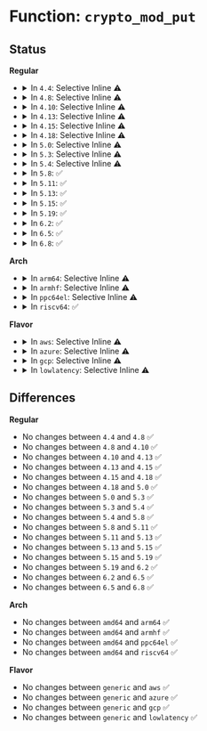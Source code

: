 # Function: <code>crypto_mod_put</code>

## Status
<b>Regular</b>
<ul>
<li>
<details>
<summary>In <code>4.4</code>: Selective Inline ⚠️</summary>

```c
void crypto_mod_put(struct crypto_alg *alg);
```

**Collision:** Unique Global

**Inline:** Selective

**Transformation:** False

**Instances:**

```
In crypto/api.c (ffffffff8139c37e)
Location: crypto/api.c:45
Inline: True
Inline callers:
  - crypto/api.c:crypto_alloc_tfm
  - crypto/api.c:crypto_destroy_tfm
  - crypto/api.c:crypto_larval_wait
  - crypto/api.c:__crypto_alg_lookup
  - crypto/api.c:crypto_alg_mod_lookup
  - crypto/api.c:crypto_has_alg
  - crypto/api.c:crypto_alloc_base
Direct callers:
  - crypto/algapi.c:crypto_grab_spawn
  - crypto/algapi.c:crypto_register_instance
  - crypto/algapi.c:crypto_spawn_tfm
  - crypto/algapi.c:crypto_spawn_tfm2
  - crypto/ablkcipher.c:crypto_givcipher_default
  - crypto/ablkcipher.c:crypto_givcipher_default
  - crypto/ablkcipher.c:crypto_lookup_skcipher
  - crypto/ablkcipher.c:crypto_lookup_skcipher
  - crypto/ablkcipher.c:crypto_grab_skcipher
  - crypto/ablkcipher.c:crypto_alloc_ablkcipher
  - crypto/blkcipher.c:skcipher_geniv_alloc
  - crypto/shash.c:crypto_init_shash_ops
  - crypto/shash.c:crypto_init_shash_ops_async
```
**Symbols:**

```
ffffffff8139c410-ffffffff8139c44b: crypto_mod_put (STB_GLOBAL)
```
</details>
</li>
<li>
<details>
<summary>In <code>4.8</code>: Selective Inline ⚠️</summary>

```c
void crypto_mod_put(struct crypto_alg *alg);
```

**Collision:** Unique Global

**Inline:** Selective

**Transformation:** False

**Instances:**

```
In crypto/api.c (ffffffff813d9977)
Location: crypto/api.c:45
Inline: True
Inline callers:
  - crypto/api.c:crypto_has_alg
  - crypto/api.c:crypto_destroy_tfm
  - crypto/api.c:crypto_alloc_tfm
  - crypto/api.c:crypto_alloc_base
  - crypto/api.c:crypto_alg_mod_lookup
  - crypto/api.c:crypto_larval_wait
  - crypto/api.c:__crypto_alg_lookup
Direct callers:
  - crypto/algapi.c:crypto_type_has_alg
  - crypto/algapi.c:crypto_spawn_tfm2
  - crypto/algapi.c:crypto_spawn_tfm
  - crypto/algapi.c:crypto_grab_spawn
  - crypto/algapi.c:crypto_register_instance
  - crypto/skcipher.c:crypto_skcipher_init_tfm
  - crypto/shash.c:crypto_init_shash_ops_async
```
**Symbols:**

```
ffffffff813d9310-ffffffff813d9340: crypto_mod_put (STB_GLOBAL)
```
</details>
</li>
<li>
<details>
<summary>In <code>4.10</code>: Selective Inline ⚠️</summary>

```c
void crypto_mod_put(struct crypto_alg *alg);
```

**Collision:** Unique Global

**Inline:** Selective

**Transformation:** False

**Instances:**

```
In crypto/api.c (ffffffff813f12a7)
Location: crypto/api.c:45
Inline: True
Inline callers:
  - crypto/api.c:crypto_has_alg
  - crypto/api.c:crypto_destroy_tfm
  - crypto/api.c:crypto_alloc_tfm
  - crypto/api.c:crypto_alloc_base
  - crypto/api.c:crypto_alg_mod_lookup
  - crypto/api.c:crypto_larval_wait
  - crypto/api.c:__crypto_alg_lookup
Direct callers:
  - crypto/algapi.c:crypto_type_has_alg
  - crypto/algapi.c:crypto_spawn_tfm2
  - crypto/algapi.c:crypto_spawn_tfm
  - crypto/algapi.c:crypto_grab_spawn
  - crypto/algapi.c:crypto_register_instance
  - crypto/skcipher.c:crypto_skcipher_init_tfm
  - crypto/shash.c:crypto_init_shash_ops_async
  - crypto/scompress.c:crypto_init_scomp_ops_async
```
**Symbols:**

```
ffffffff813f0c20-ffffffff813f0c50: crypto_mod_put (STB_GLOBAL)
```
</details>
</li>
<li>
<details>
<summary>In <code>4.13</code>: Selective Inline ⚠️</summary>

```c
void crypto_mod_put(struct crypto_alg *alg);
```

**Collision:** Unique Global

**Inline:** Selective

**Transformation:** False

**Instances:**

```
In crypto/api.c (ffffffff813fd547)
Location: crypto/api.c:45
Inline: True
Inline callers:
  - crypto/api.c:crypto_has_alg
  - crypto/api.c:crypto_destroy_tfm
  - crypto/api.c:crypto_alloc_tfm
  - crypto/api.c:crypto_alloc_base
  - crypto/api.c:crypto_alg_mod_lookup
  - crypto/api.c:crypto_larval_wait
  - crypto/api.c:__crypto_alg_lookup
Direct callers:
  - crypto/algapi.c:crypto_type_has_alg
  - crypto/algapi.c:crypto_spawn_tfm2
  - crypto/algapi.c:crypto_spawn_tfm
  - crypto/algapi.c:crypto_grab_spawn
  - crypto/algapi.c:crypto_register_instance
  - crypto/skcipher.c:crypto_skcipher_init_tfm
  - crypto/shash.c:crypto_init_shash_ops_async
  - crypto/scompress.c:crypto_init_scomp_ops_async
```
**Symbols:**

```
ffffffff813fceb0-ffffffff813fcee0: crypto_mod_put (STB_GLOBAL)
```
</details>
</li>
<li>
<details>
<summary>In <code>4.15</code>: Selective Inline ⚠️</summary>

```c
void crypto_mod_put(struct crypto_alg *alg);
```

**Collision:** Unique Global

**Inline:** Selective

**Transformation:** False

**Instances:**

```
In crypto/api.c (ffffffff81425ac7)
Location: crypto/api.c:46
Inline: True
Inline callers:
  - crypto/api.c:crypto_has_alg
  - crypto/api.c:crypto_destroy_tfm
  - crypto/api.c:crypto_alloc_tfm
  - crypto/api.c:crypto_alloc_base
  - crypto/api.c:crypto_alg_mod_lookup
  - crypto/api.c:crypto_larval_wait
  - crypto/api.c:__crypto_alg_lookup
Direct callers:
  - crypto/algapi.c:crypto_type_has_alg
  - crypto/algapi.c:crypto_spawn_tfm2
  - crypto/algapi.c:crypto_spawn_tfm
  - crypto/algapi.c:crypto_grab_spawn
  - crypto/algapi.c:crypto_register_instance
  - crypto/skcipher.c:crypto_skcipher_init_tfm
  - crypto/shash.c:crypto_init_shash_ops_async
  - crypto/scompress.c:crypto_init_scomp_ops_async
  - crypto/gcm.c:crypto_gcm_create_common
```
**Symbols:**

```
ffffffff81425400-ffffffff81425433: crypto_mod_put (STB_GLOBAL)
```
</details>
</li>
<li>
<details>
<summary>In <code>4.18</code>: Selective Inline ⚠️</summary>

```c
void crypto_mod_put(struct crypto_alg *alg);
```

**Collision:** Unique Global

**Inline:** Selective

**Transformation:** False

**Instances:**

```
In crypto/api.c (ffffffff81458940)
Location: crypto/api.c:46
Inline: True
Inline callers:
  - crypto/api.c:crypto_has_alg
  - crypto/api.c:crypto_destroy_tfm
  - crypto/api.c:crypto_alloc_tfm
  - crypto/api.c:crypto_alloc_base
  - crypto/api.c:crypto_alg_mod_lookup
  - crypto/api.c:crypto_alg_lookup
  - crypto/api.c:crypto_larval_wait
  - crypto/api.c:__crypto_alg_lookup
Direct callers:
  - crypto/algapi.c:crypto_type_has_alg
  - crypto/algapi.c:crypto_spawn_tfm2
  - crypto/algapi.c:crypto_spawn_tfm
  - crypto/algapi.c:crypto_grab_spawn
  - crypto/skcipher.c:crypto_skcipher_init_tfm
  - crypto/shash.c:crypto_init_shash_ops_async
  - crypto/scompress.c:crypto_init_scomp_ops_async
  - crypto/gcm.c:crypto_gcm_create_common
```
**Symbols:**

```
ffffffff81458240-ffffffff81458279: crypto_mod_put (STB_GLOBAL)
```
</details>
</li>
<li>
<details>
<summary>In <code>5.0</code>: Selective Inline ⚠️</summary>

```c
void crypto_mod_put(struct crypto_alg *alg);
```

**Collision:** Unique Global

**Inline:** Selective

**Transformation:** False

**Instances:**

```
In crypto/api.c (ffffffff81475e80)
Location: crypto/api.c:46
Inline: True
Inline callers:
  - crypto/api.c:crypto_has_alg
  - crypto/api.c:crypto_destroy_tfm
  - crypto/api.c:crypto_alloc_tfm
  - crypto/api.c:crypto_alloc_base
  - crypto/api.c:crypto_alg_mod_lookup
  - crypto/api.c:crypto_alg_lookup
  - crypto/api.c:crypto_larval_wait
  - crypto/api.c:__crypto_alg_lookup
Direct callers:
  - crypto/algapi.c:crypto_type_has_alg
  - crypto/algapi.c:crypto_spawn_tfm2
  - crypto/algapi.c:crypto_spawn_tfm
  - crypto/algapi.c:crypto_grab_spawn
  - crypto/skcipher.c:crypto_skcipher_init_tfm
  - crypto/shash.c:crypto_init_shash_ops_async
  - crypto/scompress.c:crypto_init_scomp_ops_async
  - crypto/gcm.c:crypto_gcm_create_common
```
**Symbols:**

```
ffffffff81475680-ffffffff814756b9: crypto_mod_put (STB_GLOBAL)
```
</details>
</li>
<li>
<details>
<summary>In <code>5.3</code>: Selective Inline ⚠️</summary>

```c
void crypto_mod_put(struct crypto_alg *alg);
```

**Collision:** Unique Global

**Inline:** Selective

**Transformation:** False

**Instances:**

```
In crypto/api.c (ffffffff814a3c72)
Location: crypto/api.c:41
Inline: True
Inline callers:
  - crypto/api.c:crypto_has_alg
  - crypto/api.c:crypto_destroy_tfm
  - crypto/api.c:crypto_alloc_tfm
  - crypto/api.c:crypto_alloc_base
  - crypto/api.c:crypto_alg_mod_lookup
  - crypto/api.c:crypto_alg_lookup
  - crypto/api.c:crypto_larval_wait
  - crypto/api.c:__crypto_alg_lookup
Direct callers:
  - crypto/algapi.c:crypto_type_has_alg
  - crypto/algapi.c:crypto_spawn_tfm2
  - crypto/algapi.c:crypto_spawn_tfm
  - crypto/algapi.c:crypto_grab_spawn
  - crypto/skcipher.c:skcipher_alloc_instance_simple
  - crypto/skcipher.c:crypto_skcipher_init_tfm
  - crypto/shash.c:crypto_init_shash_ops_async
  - crypto/scompress.c:crypto_init_scomp_ops_async
  - crypto/ecb.c:crypto_ecb_create
  - crypto/cbc.c:crypto_cbc_create
  - crypto/ctr.c:crypto_ctr_create
  - crypto/gcm.c:crypto_gcm_create_common
```
**Symbols:**

```
ffffffff814a33a0-ffffffff814a33e7: crypto_mod_put (STB_GLOBAL)
```
</details>
</li>
<li>
<details>
<summary>In <code>5.4</code>: Selective Inline ⚠️</summary>

```c
void crypto_mod_put(struct crypto_alg *alg);
```

**Collision:** Unique Global

**Inline:** Selective

**Transformation:** False

**Instances:**

```
In crypto/api.c (ffffffff814be8a2)
Location: crypto/api.c:41
Inline: True
Inline callers:
  - crypto/api.c:crypto_has_alg
  - crypto/api.c:crypto_destroy_tfm
  - crypto/api.c:crypto_alloc_tfm
  - crypto/api.c:crypto_alloc_base
  - crypto/api.c:crypto_alg_mod_lookup
  - crypto/api.c:crypto_alg_lookup
  - crypto/api.c:crypto_larval_wait
  - crypto/api.c:__crypto_alg_lookup
Direct callers:
  - crypto/algapi.c:crypto_type_has_alg
  - crypto/algapi.c:crypto_spawn_tfm2
  - crypto/algapi.c:crypto_spawn_tfm
  - crypto/algapi.c:crypto_grab_spawn
  - crypto/skcipher.c:skcipher_alloc_instance_simple
  - crypto/skcipher.c:crypto_skcipher_init_tfm
  - crypto/shash.c:crypto_init_shash_ops_async
  - crypto/scompress.c:crypto_init_scomp_ops_async
  - crypto/ecb.c:crypto_ecb_create
  - crypto/cbc.c:crypto_cbc_create
  - crypto/ctr.c:crypto_ctr_create
  - crypto/gcm.c:crypto_gcm_create_common
```
**Symbols:**

```
ffffffff814bdfb0-ffffffff814bdff7: crypto_mod_put (STB_GLOBAL)
```
</details>
</li>
<li>
<details>
<summary>In <code>5.8</code>: ✅</summary>

```c
void crypto_mod_put(struct crypto_alg *alg);
```

**Collision:** Unique Global

**Inline:** No

**Transformation:** False

**Instances:**

```
In crypto/api.c (ffffffff8151e820)
Location: crypto/api.c:41
Inline: False
Direct callers:
  - crypto/api.c:crypto_has_alg
  - crypto/api.c:crypto_destroy_tfm
  - crypto/api.c:crypto_alloc_tfm
  - crypto/api.c:crypto_alloc_base
  - crypto/api.c:crypto_alg_mod_lookup
  - crypto/api.c:crypto_alg_lookup
  - crypto/api.c:crypto_larval_wait
  - crypto/api.c:__crypto_alg_lookup
  - crypto/algapi.c:crypto_type_has_alg
  - crypto/algapi.c:crypto_spawn_tfm2
  - crypto/algapi.c:crypto_spawn_tfm
  - crypto/algapi.c:crypto_grab_spawn
  - crypto/algapi.c:crypto_register_instance
  - crypto/shash.c:crypto_init_shash_ops_async
  - crypto/scompress.c:crypto_init_scomp_ops_async
```
**Symbols:**

```
ffffffff8151e820-ffffffff8151e891: crypto_mod_put (STB_GLOBAL)
```
</details>
</li>
<li>
<details>
<summary>In <code>5.11</code>: ✅</summary>

```c
void crypto_mod_put(struct crypto_alg *alg);
```

**Collision:** Unique Global

**Inline:** No

**Transformation:** False

**Instances:**

```
In crypto/api.c (ffffffff8153b5e0)
Location: crypto/api.c:41
Inline: False
Direct callers:
  - crypto/api.c:crypto_has_alg
  - crypto/api.c:crypto_destroy_tfm
  - crypto/api.c:crypto_alloc_tfm_node
  - crypto/api.c:crypto_alloc_base
  - crypto/api.c:crypto_alg_mod_lookup
  - crypto/api.c:crypto_alg_lookup
  - crypto/api.c:crypto_larval_wait
  - crypto/api.c:__crypto_alg_lookup
  - crypto/algapi.c:crypto_type_has_alg
  - crypto/algapi.c:crypto_spawn_tfm2
  - crypto/algapi.c:crypto_spawn_tfm
  - crypto/algapi.c:crypto_grab_spawn
  - crypto/algapi.c:crypto_register_instance
  - crypto/shash.c:crypto_init_shash_ops_async
  - crypto/scompress.c:crypto_init_scomp_ops_async
```
**Symbols:**

```
ffffffff8153b5e0-ffffffff8153b651: crypto_mod_put (STB_GLOBAL)
```
</details>
</li>
<li>
<details>
<summary>In <code>5.13</code>: ✅</summary>

```c
void crypto_mod_put(struct crypto_alg *alg);
```

**Collision:** Unique Global

**Inline:** No

**Transformation:** False

**Instances:**

```
In crypto/api.c (ffffffff81543cd0)
Location: crypto/api.c:41
Inline: False
Direct callers:
  - crypto/api.c:crypto_has_alg
  - crypto/api.c:crypto_alloc_tfm_node
  - crypto/api.c:crypto_alloc_base
  - crypto/api.c:crypto_alg_mod_lookup
  - crypto/api.c:crypto_alg_lookup
  - crypto/api.c:crypto_larval_wait
  - crypto/api.c:__crypto_alg_lookup
  - crypto/algapi.c:crypto_type_has_alg
  - crypto/algapi.c:crypto_spawn_tfm2
  - crypto/algapi.c:crypto_spawn_tfm
  - crypto/algapi.c:crypto_grab_spawn
  - crypto/algapi.c:crypto_register_instance
  - crypto/shash.c:crypto_init_shash_ops_async
  - crypto/scompress.c:crypto_init_scomp_ops_async
```
**Symbols:**

```
ffffffff81543cd0-ffffffff81543d41: crypto_mod_put (STB_GLOBAL)
```
</details>
</li>
<li>
<details>
<summary>In <code>5.15</code>: ✅</summary>

```c
void crypto_mod_put(struct crypto_alg *alg);
```

**Collision:** Unique Global

**Inline:** No

**Transformation:** False

**Instances:**

```
In crypto/api.c (ffffffff815a4470)
Location: crypto/api.c:41
Inline: False
Direct callers:
  - crypto/api.c:crypto_has_alg
  - crypto/api.c:crypto_alloc_tfm_node
  - crypto/api.c:crypto_alloc_base
  - crypto/api.c:crypto_alg_mod_lookup
  - crypto/api.c:crypto_alg_lookup
  - crypto/api.c:crypto_larval_wait
  - crypto/api.c:crypto_larval_destroy
  - crypto/api.c:__crypto_alg_lookup
  - crypto/algapi.c:crypto_type_has_alg
  - crypto/algapi.c:crypto_spawn_tfm2
  - crypto/algapi.c:crypto_spawn_tfm
  - crypto/algapi.c:crypto_grab_spawn
  - crypto/algapi.c:crypto_register_instance
  - crypto/shash.c:crypto_init_shash_ops_async
  - crypto/scompress.c:crypto_init_scomp_ops_async
```
**Symbols:**

```
ffffffff815a4470-ffffffff815a44e1: crypto_mod_put (STB_GLOBAL)
```
</details>
</li>
<li>
<details>
<summary>In <code>5.19</code>: ✅</summary>

```c
void crypto_mod_put(struct crypto_alg *alg);
```

**Collision:** Unique Global

**Inline:** No

**Transformation:** False

**Instances:**

```
In crypto/api.c (ffffffff8164ae60)
Location: crypto/api.c:45
Inline: False
Direct callers:
  - crypto/api.c:crypto_has_alg
  - crypto/api.c:crypto_destroy_tfm
  - crypto/api.c:crypto_alloc_tfm_node
  - crypto/api.c:crypto_alloc_base
  - crypto/api.c:crypto_alg_mod_lookup
  - crypto/api.c:crypto_alg_lookup
  - crypto/api.c:crypto_alg_lookup
  - crypto/api.c:crypto_larval_wait
  - crypto/api.c:crypto_larval_destroy
  - crypto/api.c:__crypto_alg_lookup
  - crypto/algapi.c:crypto_type_has_alg
  - crypto/algapi.c:crypto_spawn_tfm2
  - crypto/algapi.c:crypto_spawn_tfm
  - crypto/algapi.c:crypto_grab_spawn
  - crypto/algapi.c:crypto_register_instance
  - crypto/shash.c:crypto_init_shash_ops_async
  - crypto/scompress.c:crypto_init_scomp_ops_async
```
**Symbols:**

```
ffffffff8164ae60-ffffffff8164aef4: crypto_mod_put (STB_GLOBAL)
```
</details>
</li>
<li>
<details>
<summary>In <code>6.2</code>: ✅</summary>

```c
void crypto_mod_put(struct crypto_alg *alg);
```

**Collision:** Unique Global

**Inline:** No

**Transformation:** False

**Instances:**

```
In crypto/api.c (ffffffff81704050)
Location: crypto/api.c:47
Inline: False
Direct callers:
  - crypto/api.c:crypto_has_alg
  - crypto/api.c:crypto_destroy_tfm
  - crypto/api.c:crypto_alloc_tfm_node
  - crypto/api.c:crypto_alloc_base
  - crypto/api.c:crypto_alg_mod_lookup
  - crypto/api.c:crypto_alg_lookup
  - crypto/api.c:crypto_alg_lookup
  - crypto/api.c:crypto_larval_wait
  - crypto/api.c:crypto_larval_destroy
  - crypto/api.c:__crypto_alg_lookup
  - crypto/algapi.c:crypto_type_has_alg
  - crypto/algapi.c:crypto_spawn_tfm2
  - crypto/algapi.c:crypto_spawn_tfm
  - crypto/algapi.c:crypto_grab_spawn
  - crypto/algapi.c:crypto_register_instance
  - crypto/shash.c:crypto_init_shash_ops_async
  - crypto/scompress.c:crypto_init_scomp_ops_async
```
**Symbols:**

```
ffffffff81704050-ffffffff817040e4: crypto_mod_put (STB_GLOBAL)
```
</details>
</li>
<li>
<details>
<summary>In <code>6.5</code>: ✅</summary>

```c
void crypto_mod_put(struct crypto_alg *alg);
```

**Collision:** Unique Global

**Inline:** No

**Transformation:** False

**Instances:**

```
In crypto/api.c (ffffffff8173e170)
Location: crypto/api.c:47
Inline: False
Direct callers:
  - crypto/api.c:crypto_has_alg
  - crypto/api.c:crypto_alloc_tfm_node
  - crypto/api.c:crypto_clone_tfm
  - crypto/api.c:crypto_alloc_base
  - crypto/api.c:crypto_alg_mod_lookup
  - crypto/api.c:crypto_alg_lookup
  - crypto/api.c:crypto_alg_lookup
  - crypto/api.c:crypto_larval_wait
  - crypto/api.c:crypto_larval_destroy
  - crypto/api.c:__crypto_alg_lookup
  - crypto/cipher.c:crypto_clone_cipher
  - crypto/algapi.c:crypto_type_has_alg
  - crypto/algapi.c:crypto_spawn_tfm2
  - crypto/algapi.c:crypto_spawn_tfm
  - crypto/algapi.c:crypto_grab_spawn
  - crypto/algapi.c:crypto_register_instance
  - crypto/shash.c:crypto_init_shash_ops_async
  - crypto/akcipher.c:crypto_init_akcipher_ops_sig
  - crypto/scompress.c:crypto_init_scomp_ops_async
```
**Symbols:**

```
ffffffff8173e170-ffffffff8173e204: crypto_mod_put (STB_GLOBAL)
```
</details>
</li>
<li>
<details>
<summary>In <code>6.8</code>: ✅</summary>

```c
void crypto_mod_put(struct crypto_alg *alg);
```

**Collision:** Unique Global

**Inline:** No

**Transformation:** False

**Instances:**

```
In crypto/api.c (ffffffff8177eff0)
Location: crypto/api.c:47
Inline: False
Direct callers:
  - crypto/api.c:crypto_has_alg
  - crypto/api.c:crypto_alloc_tfm_node
  - crypto/api.c:crypto_clone_tfm
  - crypto/api.c:crypto_alloc_base
  - crypto/api.c:crypto_alg_mod_lookup
  - crypto/api.c:crypto_alg_lookup
  - crypto/api.c:crypto_alg_lookup
  - crypto/api.c:crypto_larval_wait
  - crypto/api.c:crypto_larval_destroy
  - crypto/api.c:__crypto_alg_lookup
  - crypto/cipher.c:crypto_clone_cipher
  - crypto/algapi.c:crypto_type_has_alg
  - crypto/algapi.c:crypto_spawn_tfm2
  - crypto/algapi.c:crypto_spawn_tfm
  - crypto/algapi.c:crypto_grab_spawn
  - crypto/algapi.c:crypto_register_instance
  - crypto/lskcipher.c:crypto_init_lskcipher_ops_sg
  - crypto/ahash.c:crypto_ahash_init_tfm
  - crypto/akcipher.c:crypto_init_akcipher_ops_sig
  - crypto/scompress.c:crypto_init_scomp_ops_async
```
**Symbols:**

```
ffffffff8177eff0-ffffffff8177f084: crypto_mod_put (STB_GLOBAL)
```
</details>
</li>
</ul>
<b>Arch</b>
<ul>
<li>
<details>
<summary>In <code>arm64</code>: Selective Inline ⚠️</summary>

```c
void crypto_mod_put(struct crypto_alg *alg);
```

**Collision:** Unique Global

**Inline:** Selective

**Transformation:** False

**Instances:**

```
In crypto/api.c (ffff8000105b78f8)
Location: crypto/api.c:41
Inline: True
Inline callers:
  - crypto/api.c:crypto_has_alg
  - crypto/api.c:crypto_destroy_tfm
  - crypto/api.c:crypto_alloc_tfm
  - crypto/api.c:crypto_alloc_base
  - crypto/api.c:crypto_alg_mod_lookup
  - crypto/api.c:crypto_alg_lookup
  - crypto/api.c:crypto_larval_wait
  - crypto/api.c:__crypto_alg_lookup
Direct callers:
  - crypto/algapi.c:crypto_type_has_alg
  - crypto/algapi.c:crypto_spawn_tfm2
  - crypto/algapi.c:crypto_spawn_tfm
  - crypto/algapi.c:crypto_grab_spawn
  - crypto/skcipher.c:skcipher_alloc_instance_simple
  - crypto/skcipher.c:crypto_skcipher_init_tfm
  - crypto/shash.c:crypto_init_shash_ops_async
  - crypto/scompress.c:crypto_init_scomp_ops_async
  - crypto/ecb.c:crypto_ecb_create
  - crypto/cbc.c:crypto_cbc_create
  - crypto/ctr.c:crypto_ctr_create
  - crypto/gcm.c:crypto_gcm_create_common
```
**Symbols:**

```
ffff8000105b6f38-ffff8000105b6f88: crypto_mod_put (STB_GLOBAL)
```
</details>
</li>
<li>
<details>
<summary>In <code>armhf</code>: Selective Inline ⚠️</summary>

```c
void crypto_mod_put(struct crypto_alg *alg);
```

**Collision:** Unique Global

**Inline:** Selective

**Transformation:** False

**Instances:**

```
In crypto/api.c (c0766568)
Location: crypto/api.c:41
Inline: True
Inline callers:
  - crypto/api.c:crypto_has_alg
  - crypto/api.c:crypto_destroy_tfm
  - crypto/api.c:crypto_alloc_tfm
  - crypto/api.c:crypto_alloc_base
  - crypto/api.c:crypto_alg_mod_lookup
  - crypto/api.c:crypto_alg_lookup
  - crypto/api.c:crypto_larval_wait
  - crypto/api.c:__crypto_alg_lookup
Direct callers:
  - crypto/algapi.c:crypto_type_has_alg
  - crypto/algapi.c:crypto_spawn_tfm2
  - crypto/algapi.c:crypto_spawn_tfm
  - crypto/algapi.c:crypto_grab_spawn
  - crypto/skcipher.c:skcipher_alloc_instance_simple
  - crypto/skcipher.c:crypto_skcipher_init_tfm
  - crypto/shash.c:crypto_init_shash_ops_async
  - crypto/scompress.c:crypto_init_scomp_ops_async
  - crypto/ecb.c:crypto_ecb_create
  - crypto/cbc.c:crypto_cbc_create
  - crypto/ctr.c:crypto_ctr_create
  - crypto/gcm.c:crypto_gcm_create_common
```
**Symbols:**

```
c0765e48-c0765e94: crypto_mod_put (STB_GLOBAL)
```
</details>
</li>
<li>
<details>
<summary>In <code>ppc64el</code>: Selective Inline ⚠️</summary>

```c
void crypto_mod_put(struct crypto_alg *alg);
```

**Collision:** Unique Global

**Inline:** Selective

**Transformation:** False

**Instances:**

```
In crypto/api.c (c00000000073c764)
Location: crypto/api.c:41
Inline: True
Inline callers:
  - crypto/api.c:crypto_has_alg
  - crypto/api.c:crypto_destroy_tfm
  - crypto/api.c:crypto_alloc_tfm
  - crypto/api.c:crypto_alloc_base
  - crypto/api.c:crypto_alg_mod_lookup
  - crypto/api.c:crypto_alg_lookup
  - crypto/api.c:crypto_larval_wait
  - crypto/api.c:crypto_larval_destroy
  - crypto/api.c:__crypto_alg_lookup
Direct callers:
  - crypto/algapi.c:crypto_type_has_alg
  - crypto/algapi.c:crypto_spawn_tfm2
  - crypto/algapi.c:crypto_spawn_tfm
  - crypto/algapi.c:crypto_grab_spawn
  - crypto/skcipher.c:skcipher_alloc_instance_simple
  - crypto/skcipher.c:crypto_skcipher_init_tfm
  - crypto/shash.c:crypto_init_shash_ops_async
  - crypto/scompress.c:crypto_init_scomp_ops_async
  - crypto/ecb.c:crypto_ecb_create
  - crypto/cbc.c:crypto_cbc_create
  - crypto/ctr.c:crypto_ctr_create
  - crypto/gcm.c:crypto_gcm_create_common
```
**Symbols:**

```
c00000000073b620-c00000000073b6a8: crypto_mod_put (STB_GLOBAL)
```
</details>
</li>
<li>
<details>
<summary>In <code>riscv64</code>: ✅</summary>

```c
void crypto_mod_put(struct crypto_alg *alg);
```

**Collision:** Unique Global

**Inline:** No

**Transformation:** False

**Instances:**

```
In crypto/api.c (ffffffe0003fda32)
Location: crypto/api.c:41
Inline: False
Direct callers:
  - crypto/api.c:crypto_has_alg
  - crypto/api.c:crypto_destroy_tfm
  - crypto/api.c:crypto_alloc_tfm
  - crypto/api.c:crypto_alloc_base
  - crypto/api.c:crypto_alg_mod_lookup
  - crypto/api.c:crypto_alg_lookup
  - crypto/api.c:crypto_larval_wait
  - crypto/api.c:__crypto_alg_lookup
  - crypto/algapi.c:crypto_type_has_alg
  - crypto/algapi.c:crypto_spawn_tfm2
  - crypto/algapi.c:crypto_spawn_tfm
  - crypto/algapi.c:crypto_grab_spawn
  - crypto/skcipher.c:skcipher_alloc_instance_simple
  - crypto/skcipher.c:crypto_skcipher_init_tfm
  - crypto/shash.c:crypto_init_shash_ops_async
  - crypto/scompress.c:crypto_init_scomp_ops_async
  - crypto/ecb.c:crypto_ecb_create
  - crypto/cbc.c:crypto_cbc_create
  - crypto/ctr.c:crypto_ctr_create
  - crypto/gcm.c:crypto_gcm_create_common
```
**Symbols:**

```
ffffffe0003fda32-ffffffe0003fda82: crypto_mod_put (STB_GLOBAL)
```
</details>
</li>
</ul>
<b>Flavor</b>
<ul>
<li>
<details>
<summary>In <code>aws</code>: Selective Inline ⚠️</summary>

```c
void crypto_mod_put(struct crypto_alg *alg);
```

**Collision:** Unique Global

**Inline:** Selective

**Transformation:** False

**Instances:**

```
In crypto/api.c (ffffffff814b6e82)
Location: crypto/api.c:41
Inline: True
Inline callers:
  - crypto/api.c:crypto_has_alg
  - crypto/api.c:crypto_destroy_tfm
  - crypto/api.c:crypto_alloc_tfm
  - crypto/api.c:crypto_alloc_base
  - crypto/api.c:crypto_alg_mod_lookup
  - crypto/api.c:crypto_alg_lookup
  - crypto/api.c:crypto_larval_wait
  - crypto/api.c:__crypto_alg_lookup
Direct callers:
  - crypto/algapi.c:crypto_type_has_alg
  - crypto/algapi.c:crypto_spawn_tfm2
  - crypto/algapi.c:crypto_spawn_tfm
  - crypto/algapi.c:crypto_grab_spawn
  - crypto/skcipher.c:skcipher_alloc_instance_simple
  - crypto/skcipher.c:crypto_skcipher_init_tfm
  - crypto/shash.c:crypto_init_shash_ops_async
  - crypto/scompress.c:crypto_init_scomp_ops_async
  - crypto/ecb.c:crypto_ecb_create
  - crypto/cbc.c:crypto_cbc_create
  - crypto/ctr.c:crypto_ctr_create
  - crypto/gcm.c:crypto_gcm_create_common
```
**Symbols:**

```
ffffffff814b6590-ffffffff814b65d7: crypto_mod_put (STB_GLOBAL)
```
</details>
</li>
<li>
<details>
<summary>In <code>azure</code>: Selective Inline ⚠️</summary>

```c
void crypto_mod_put(struct crypto_alg *alg);
```

**Collision:** Unique Global

**Inline:** Selective

**Transformation:** False

**Instances:**

```
In crypto/api.c (ffffffff814a78a2)
Location: crypto/api.c:41
Inline: True
Inline callers:
  - crypto/api.c:crypto_has_alg
  - crypto/api.c:crypto_destroy_tfm
  - crypto/api.c:crypto_alloc_tfm
  - crypto/api.c:crypto_alloc_base
  - crypto/api.c:crypto_alg_mod_lookup
  - crypto/api.c:crypto_alg_lookup
  - crypto/api.c:crypto_larval_wait
  - crypto/api.c:__crypto_alg_lookup
Direct callers:
  - crypto/algapi.c:crypto_type_has_alg
  - crypto/algapi.c:crypto_spawn_tfm2
  - crypto/algapi.c:crypto_spawn_tfm
  - crypto/algapi.c:crypto_grab_spawn
  - crypto/skcipher.c:skcipher_alloc_instance_simple
  - crypto/skcipher.c:crypto_skcipher_init_tfm
  - crypto/shash.c:crypto_init_shash_ops_async
  - crypto/scompress.c:crypto_init_scomp_ops_async
  - crypto/ecb.c:crypto_ecb_create
  - crypto/cbc.c:crypto_cbc_create
  - crypto/ctr.c:crypto_ctr_create
  - crypto/gcm.c:crypto_gcm_create_common
```
**Symbols:**

```
ffffffff814a6fb0-ffffffff814a6ff7: crypto_mod_put (STB_GLOBAL)
```
</details>
</li>
<li>
<details>
<summary>In <code>gcp</code>: Selective Inline ⚠️</summary>

```c
void crypto_mod_put(struct crypto_alg *alg);
```

**Collision:** Unique Global

**Inline:** Selective

**Transformation:** False

**Instances:**

```
In crypto/api.c (ffffffff814b2f12)
Location: crypto/api.c:41
Inline: True
Inline callers:
  - crypto/api.c:crypto_has_alg
  - crypto/api.c:crypto_destroy_tfm
  - crypto/api.c:crypto_alloc_tfm
  - crypto/api.c:crypto_alloc_base
  - crypto/api.c:crypto_alg_mod_lookup
  - crypto/api.c:crypto_alg_lookup
  - crypto/api.c:crypto_larval_wait
  - crypto/api.c:__crypto_alg_lookup
Direct callers:
  - crypto/algapi.c:crypto_type_has_alg
  - crypto/algapi.c:crypto_spawn_tfm2
  - crypto/algapi.c:crypto_spawn_tfm
  - crypto/algapi.c:crypto_grab_spawn
  - crypto/skcipher.c:skcipher_alloc_instance_simple
  - crypto/skcipher.c:crypto_skcipher_init_tfm
  - crypto/shash.c:crypto_init_shash_ops_async
  - crypto/scompress.c:crypto_init_scomp_ops_async
  - crypto/ecb.c:crypto_ecb_create
  - crypto/cbc.c:crypto_cbc_create
  - crypto/ctr.c:crypto_ctr_create
  - crypto/gcm.c:crypto_gcm_create_common
```
**Symbols:**

```
ffffffff814b2620-ffffffff814b2667: crypto_mod_put (STB_GLOBAL)
```
</details>
</li>
<li>
<details>
<summary>In <code>lowlatency</code>: Selective Inline ⚠️</summary>

```c
void crypto_mod_put(struct crypto_alg *alg);
```

**Collision:** Unique Global

**Inline:** Selective

**Transformation:** False

**Instances:**

```
In crypto/api.c (ffffffff814cb992)
Location: crypto/api.c:41
Inline: True
Inline callers:
  - crypto/api.c:crypto_has_alg
  - crypto/api.c:crypto_destroy_tfm
  - crypto/api.c:crypto_alloc_tfm
  - crypto/api.c:crypto_alloc_base
  - crypto/api.c:crypto_alg_mod_lookup
  - crypto/api.c:crypto_alg_lookup
  - crypto/api.c:crypto_larval_wait
  - crypto/api.c:__crypto_alg_lookup
Direct callers:
  - crypto/algapi.c:crypto_type_has_alg
  - crypto/algapi.c:crypto_spawn_tfm2
  - crypto/algapi.c:crypto_spawn_tfm
  - crypto/algapi.c:crypto_grab_spawn
  - crypto/skcipher.c:skcipher_alloc_instance_simple
  - crypto/skcipher.c:crypto_skcipher_init_tfm
  - crypto/shash.c:crypto_init_shash_ops_async
  - crypto/scompress.c:crypto_init_scomp_ops_async
  - crypto/ecb.c:crypto_ecb_create
  - crypto/cbc.c:crypto_cbc_create
  - crypto/ctr.c:crypto_ctr_create
  - crypto/gcm.c:crypto_gcm_create_common
```
**Symbols:**

```
ffffffff814cb0a0-ffffffff814cb0e7: crypto_mod_put (STB_GLOBAL)
```
</details>
</li>
</ul>

## Differences
<b>Regular</b>
<ul>
<li>
No changes between <code>4.4</code> and <code>4.8</code> ✅
</li>
<li>
No changes between <code>4.8</code> and <code>4.10</code> ✅
</li>
<li>
No changes between <code>4.10</code> and <code>4.13</code> ✅
</li>
<li>
No changes between <code>4.13</code> and <code>4.15</code> ✅
</li>
<li>
No changes between <code>4.15</code> and <code>4.18</code> ✅
</li>
<li>
No changes between <code>4.18</code> and <code>5.0</code> ✅
</li>
<li>
No changes between <code>5.0</code> and <code>5.3</code> ✅
</li>
<li>
No changes between <code>5.3</code> and <code>5.4</code> ✅
</li>
<li>
No changes between <code>5.4</code> and <code>5.8</code> ✅
</li>
<li>
No changes between <code>5.8</code> and <code>5.11</code> ✅
</li>
<li>
No changes between <code>5.11</code> and <code>5.13</code> ✅
</li>
<li>
No changes between <code>5.13</code> and <code>5.15</code> ✅
</li>
<li>
No changes between <code>5.15</code> and <code>5.19</code> ✅
</li>
<li>
No changes between <code>5.19</code> and <code>6.2</code> ✅
</li>
<li>
No changes between <code>6.2</code> and <code>6.5</code> ✅
</li>
<li>
No changes between <code>6.5</code> and <code>6.8</code> ✅
</li>
</ul>
<b>Arch</b>
<ul>
<li>
No changes between <code>amd64</code> and <code>arm64</code> ✅
</li>
<li>
No changes between <code>amd64</code> and <code>armhf</code> ✅
</li>
<li>
No changes between <code>amd64</code> and <code>ppc64el</code> ✅
</li>
<li>
No changes between <code>amd64</code> and <code>riscv64</code> ✅
</li>
</ul>
<b>Flavor</b>
<ul>
<li>
No changes between <code>generic</code> and <code>aws</code> ✅
</li>
<li>
No changes between <code>generic</code> and <code>azure</code> ✅
</li>
<li>
No changes between <code>generic</code> and <code>gcp</code> ✅
</li>
<li>
No changes between <code>generic</code> and <code>lowlatency</code> ✅
</li>
</ul>

